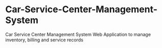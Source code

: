 # Car-Service-Center-Management-System
Car Service Center Management System Web Application to manage inventory, billing and service records
